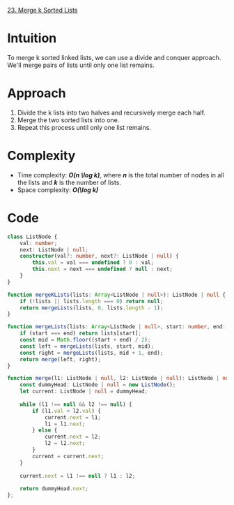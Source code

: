 [23. Merge k Sorted Lists](https://leetcode.com/problems/merge-k-sorted-lists/)

# Intuition
To merge k sorted linked lists, we can use a divide and conquer approach. We'll merge pairs of lists until only one list remains.

# Approach
1. Divide the k lists into two halves and recursively merge each half.
2. Merge the two sorted lists into one.
3. Repeat this process until only one list remains.

# Complexity
- Time complexity: ***O(n \log k)***, where ***n*** is the total number of nodes in all the lists and ***k*** is the number of lists.
- Space complexity: ***O(\log k)***

# Code

```typescript
class ListNode {
    val: number;
    next: ListNode | null;
    constructor(val?: number, next?: ListNode | null) {
        this.val = val === undefined ? 0 : val;
        this.next = next === undefined ? null : next;
    }
}

function mergeKLists(lists: Array<ListNode | null>): ListNode | null {
    if (!lists || lists.length === 0) return null;
    return mergeLists(lists, 0, lists.length - 1);
}

function mergeLists(lists: Array<ListNode | null>, start: number, end: number): ListNode | null {
    if (start === end) return lists[start];
    const mid = Math.floor((start + end) / 2);
    const left = mergeLists(lists, start, mid);
    const right = mergeLists(lists, mid + 1, end);
    return merge(left, right);
}

function merge(l1: ListNode | null, l2: ListNode | null): ListNode | null {
    const dummyHead: ListNode | null = new ListNode();
    let current: ListNode | null = dummyHead;
    
    while (l1 !== null && l2 !== null) {
        if (l1.val < l2.val) {
            current.next = l1;
            l1 = l1.next;
        } else {
            current.next = l2;
            l2 = l2.next;
        }
        current = current.next;
    }
    
    current.next = l1 !== null ? l1 : l2;
    
    return dummyHead.next;
};
```